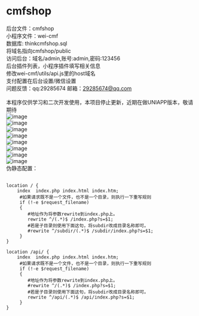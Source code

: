 # cmfshop
后台文件：cmfshop
<br>小程序文件：wei-cmf
<br>数据库: thinkcmfshop.sql
<br>将域名指向cmfshop/public
<br>访问后台：域名/admin,账号:admin,密码:123456
<br>后台插件列表，小程序插件填写相关信息
<br>修改wei-cmf/utils/api.js里的host域名
<br>支付配置在后台设置/微信设置
<br>问题反馈：qq:29285674 邮箱：29285674@qq.com</font><br>
<br>本程序仅供学习和二次开发使用，本项目停止更新，近期在做UNIAPP版本，敬请期待
<br>![image](http://wx4.sinaimg.cn/mw690/0060lm7Tly1fw3bb82rbdj30cc0kl0u6.jpg)
<br>![image](http://wx1.sinaimg.cn/mw690/0060lm7Tly1fw3bc2c9tfj30bg0ju406.jpg)
<br>![image](http://wx4.sinaimg.cn/mw690/0060lm7Tly1fw3bcf9wq5j30bp0k6wfr.jpg)
<br>![image](http://wx3.sinaimg.cn/mw690/0060lm7Tly1fw3bbs42ioj30b90jracz.jpg)
<br>![image](http://wx3.sinaimg.cn/mw690/0060lm7Tly1fw3bctna4gj30cn0c4dgn.jpg)
<br>![image](http://wx3.sinaimg.cn/mw690/0060lm7Tly1fw3bf7736vj31gs0dtabb.jpg)
<br>![image](http://wx1.sinaimg.cn/mw690/0060lm7Tly1fw3bg2j670j31h507sdgd.jpg)
<br>![image](http://wx2.sinaimg.cn/mw690/0060lm7Tly1fw3bg5s6slj30wg0bgglu.jpg)
<br> 伪静态配置：
<pre>
    <code>
location / {
    index  index.php index.html index.htm;
     #如果请求既不是一个文件，也不是一个目录，则执行一下重写规则
     if (!-e $request_filename)
     {
        #地址作为将参数rewrite到index.php上。
        rewrite ^/(.*)$ /index.php?s=$1;
        #若是子目录则使用下面这句，将subdir改成目录名称即可。
        #rewrite ^/subdir/(.*)$ /subdir/index.php?s=$1;
     }
}

location /api/ {
    index  index.php index.html index.htm;
     #如果请求既不是一个文件，也不是一个目录，则执行一下重写规则
     if (!-e $request_filename)
     {
        #地址作为将参数rewrite到index.php上。
        #rewrite ^/(.*)$ /index.php?s=$1;
        #若是子目录则使用下面这句，将subdir改成目录名称即可。
        rewrite ^/api/(.*)$ /api/index.php?s=$1;
     }
}
    </code>
</pre>
<br>

